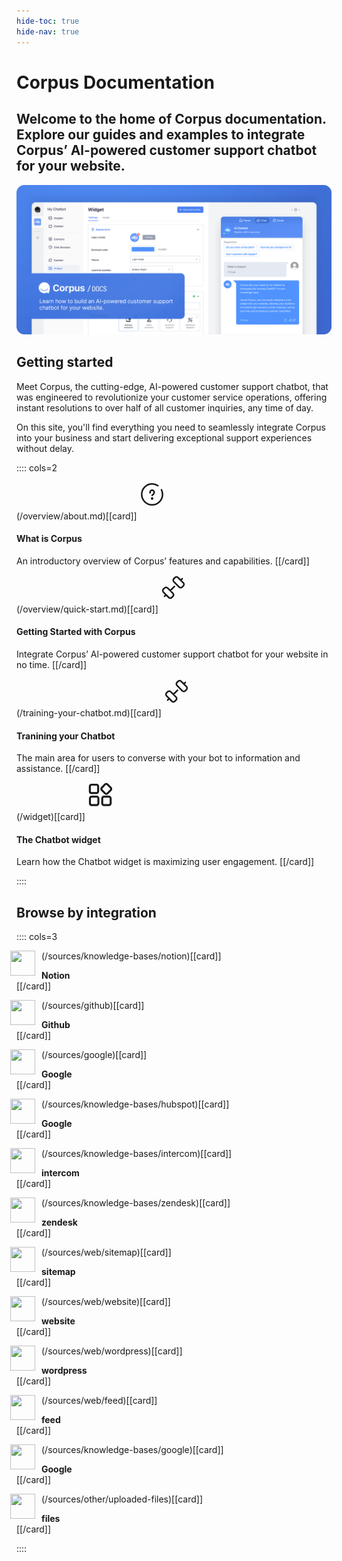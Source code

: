 ```yaml
---
hide-toc: true
hide-nav: true
---
```


# Corpus Documentation

## Welcome to the home of Corpus documentation. Explore our guides and examples to integrate Corpus’ Al-powered customer support chatbot for your website.

![](./media/docs-hero.png)

## Getting started

Meet Corpus, the cutting-edge, AI-powered customer support chatbot, that was engineered to revolutionize your customer service operations, offering instant resolutions to over half of all customer inquiries, any time of day. 

On this site, you'll find everything you need to seamlessly integrate Corpus into your business and start delivering exceptional support experiences without delay.

:::: cols=2

(/overview/about.md)[[card]]
<svg xmlns="http://www.w3.org/2000/svg" viewBox="0 0 24 24" fill="none" stroke="currentColor" stroke-width="1.5" stroke-linecap="round" style="width:40px;height:40px;margin-bottom:20px">
<path d="M17.5 3.64702C15.9221 2.60596 14.0318 2 12 2C6.47715 2 2 6.47715 2 12C2 17.5228 6.47715 22 12 22C17.5228 22 22 17.5228 22 12C22 10.3814 21.6154 8.85259 20.9327 7.5M10 10.5V10C10 8.89543 10.8954 8 12 8C13.1046 8 14 8.89543 14 10V10.1213C14 10.6839 13.7765 11.2235 13.3787 11.6213L12 13M12.5 16C12.5 16.2761 12.2761 16.5 12 16.5C11.7239 16.5 11.5 16.2761 11.5 16M12.5 16C12.5 15.7239 12.2761 15.5 12 15.5C11.7239 15.5 11.5 15.7239 11.5 16M12.5 16H11.5" />
</svg>

#### What is Corpus
An introductory overview of Corpus’ features and capabilities.
[[/card]]


(/overview/quick-start.md)[[card]]
<svg xmlns="http://www.w3.org/2000/svg" viewBox="0 0 24 24" fill="none" stroke="currentColor" stroke-width="1.5" stroke-linecap="round" style="width:40px;height:40px;margin-bottom:20px">
<path d="M3.5 20.5L5 19M19 5L20.5 3.5M9 15L13 11M11 21V21C11.5452 20.4548 11.8179 20.1821 11.9636 19.888C12.2409 19.3285 12.2409 18.6715 11.9636 18.112C11.8179 17.8179 11.5453 17.5453 11 17L7 13C6.45475 12.4548 6.18213 12.1821 5.88803 12.0364C5.32848 11.7591 4.67152 11.7591 4.11197 12.0364C3.81787 12.1821 3.54525 12.4548 3 13V13C2.45475 13.5452 2.18213 13.8179 2.03639 14.112C1.75911 14.6715 1.75911 15.3285 2.03639 15.888C2.18213 16.1821 2.45475 16.4547 3 17L7 21C7.54525 21.5452 7.81787 21.8179 8.11197 21.9636C8.67152 22.2409 9.32848 22.2409 9.88803 21.9636C10.1821 21.8179 10.4548 21.5452 11 21ZM21 11V11C21.5452 10.4548 21.8179 10.1821 21.9636 9.88803C22.2409 9.32848 22.2409 8.67152 21.9636 8.11197C21.8179 7.81787 21.5453 7.54525 21 7L17 3C16.4548 2.45475 16.1821 2.18213 15.888 2.03639C15.3285 1.75911 14.6715 1.75911 14.112 2.03639C13.8179 2.18213 13.5452 2.45475 13 3V3C12.4548 3.54525 12.1821 3.81787 12.0364 4.11197C11.7591 4.67152 11.7591 5.32848 12.0364 5.88803C12.1821 6.18213 12.4547 6.45475 13 7L17 11C17.5452 11.5452 17.8179 11.8179 18.112 11.9636C18.6715 12.2409 19.3285 12.2409 19.888 11.9636C20.1821 11.8179 20.4548 11.5452 21 11Z" ></path>
</svg>

#### Getting Started with Corpus
Integrate Corpus’ Al-powered customer support chatbot for your website in no time.
[[/card]]

(/training-your-chatbot.md)[[card]]
<svg xmlns="http://www.w3.org/2000/svg" viewBox="0 0 24 24" fill="none" stroke="currentColor" stroke-width="1.5" stroke-linecap="round" style="width:40px;height:40px;margin-bottom:20px">
<path d="M3.5 20.5L5 19M19 5L20.5 3.5M9 15L13 11M11 21V21C11.5452 20.4548 11.8179 20.1821 11.9636 19.888C12.2409 19.3285 12.2409 18.6715 11.9636 18.112C11.8179 17.8179 11.5453 17.5453 11 17L7 13C6.45475 12.4548 6.18213 12.1821 5.88803 12.0364C5.32848 11.7591 4.67152 11.7591 4.11197 12.0364C3.81787 12.1821 3.54525 12.4548 3 13V13C2.45475 13.5452 2.18213 13.8179 2.03639 14.112C1.75911 14.6715 1.75911 15.3285 2.03639 15.888C2.18213 16.1821 2.45475 16.4547 3 17L7 21C7.54525 21.5452 7.81787 21.8179 8.11197 21.9636C8.67152 22.2409 9.32848 22.2409 9.88803 21.9636C10.1821 21.8179 10.4548 21.5452 11 21ZM21 11V11C21.5452 10.4548 21.8179 10.1821 21.9636 9.88803C22.2409 9.32848 22.2409 8.67152 21.9636 8.11197C21.8179 7.81787 21.5453 7.54525 21 7L17 3C16.4548 2.45475 16.1821 2.18213 15.888 2.03639C15.3285 1.75911 14.6715 1.75911 14.112 2.03639C13.8179 2.18213 13.5452 2.45475 13 3V3C12.4548 3.54525 12.1821 3.81787 12.0364 4.11197C11.7591 4.67152 11.7591 5.32848 12.0364 5.88803C12.1821 6.18213 12.4547 6.45475 13 7L17 11C17.5452 11.5452 17.8179 11.8179 18.112 11.9636C18.6715 12.2409 19.3285 12.2409 19.888 11.9636C20.1821 11.8179 20.4548 11.5452 21 11Z" ></path>
</svg>

#### Tranining your Chatbot
The main area for users to converse with your bot to information and assistance.
[[/card]]

(/widget)[[card]]
<svg xmlns="http://www.w3.org/2000/svg" viewBox="0 0 24 24" fill="none" stroke="currentColor" stroke-width="1.5" stroke-linecap="round" style="width:40px;height:40px;margin-bottom:20px">
<g fill="none" stroke="currentColor" stroke-miterlimit="10" stroke-width="1.9"><path d="m3.6 10.1h4.7c.9 0 1.7-.7 1.7-1.7v-4.6c0-.9-.7-1.7-1.7-1.7h-4.7c-.9 0-1.6.8-1.6 1.7v4.7c0 .9.7 1.6 1.6 1.6z"></path><path d="m3.8 21.7h4.7c.9 0 1.7-.7 1.7-1.7v-4.7c0-.9-.7-1.7-1.7-1.7h-4.7c-.9 0-1.7.7-1.7 1.7v4.7c0 1 .7 1.7 1.7 1.7z"></path><path d="m15.6 21.7h4.7c.9 0 1.7-.7 1.7-1.7v-4.7c0-.9-.7-1.7-1.7-1.7h-4.7c-.9 0-1.7.7-1.7 1.7v4.7c0 1 .8 1.7 1.7 1.7z"></path><path d="m18.9 10.5 3.2-3.2c.6-.6.6-1.7 0-2.3l-3.2-3.2c-.6-.6-1.7-.6-2.3 0l-3.1 3.2c-.6.6-.6 1.7 0 2.3l3.2 3.2c.6.6 1.6.6 2.2 0z"></path>
</svg>

#### The Chatbot widget
Learn how the Chatbot widget is maximizing user engagement.
[[/card]]

::::


## Browse by integration

:::: cols=3

(/sources/knowledge-bases/notion)[[card]]
<img src="https://app.corpus.chat/static/img/source-notion.svg" class="dark-invert" style="width:2.5rem;height:2.5rem;float:left;margin:0 10px -5px -10px">
<h4 style="margin:7px 0 0 0">Notion</h4>
[[/card]]

(/sources/github)[[card]]
<img src="https://app.corpus.chat/static/img/source-github.svg" class="dark-invert" style="width:2.5rem;height:2.5rem;float:left;margin:0 10px -5px -10px">
<h4 style="margin:7px 0 0 0">Github</h4>
[[/card]]

(/sources/google)[[card]]
<img src="https://app.corpus.chat/static/img/source-google-drive.svg" style="width:2.5rem;height:2.5rem;float:left;margin:0 10px -5px -10px">
<h4 style="margin:7px 0 0 0">Google</h4>
[[/card]]

(/sources/knowledge-bases/hubspot)[[card]]
<img src="https://app.corpus.chat/static/img/source-hubspot.svg" style="width:2.5rem;height:2.5rem;float:left;margin:0 10px -5px -10px">
<h4 style="margin:7px 0 0 0">Google</h4>
[[/card]]

(/sources/knowledge-bases/intercom)[[card]]
<img src="https://app.corpus.chat/static/img/source-intercom.svg" style="width:2.5rem;height:2.5rem;float:left;margin:0 10px -5px -10px">
<h4 style="margin:7px 0 0 0">intercom</h4>
[[/card]]

(/sources/knowledge-bases/zendesk)[[card]]
<img src="https://app.corpus.chat/static/img/source-zendesk.svg" style="width:2.5rem;height:2.5rem;float:left;margin:0 10px -5px -10px">
<h4 style="margin:7px 0 0 0">zendesk</h4>
[[/card]]

(/sources/web/sitemap)[[card]]
<img src="https://app.corpus.chat/static/img/source-sitemap.svg" style="width:2.5rem;height:2.5rem;float:left;margin:0 10px -5px -10px">
<h4 style="margin:7px 0 0 0">sitemap</h4>
[[/card]]

(/sources/web/website)[[card]]
<img src="https://app.corpus.chat/static/img/source-website.svg" style="width:2.5rem;height:2.5rem;float:left;margin:0 10px -5px -10px">
<h4 style="margin:7px 0 0 0">website</h4>
[[/card]]

(/sources/web/wordpress)[[card]]
<img src="https://app.corpus.chat/static/img/source-wordpress.svg" style="width:2.5rem;height:2.5rem;float:left;margin:0 10px -5px -10px">
<h4 style="margin:7px 0 0 0">wordpress</h4>
[[/card]]

(/sources/web/feed)[[card]]
<img src="https://app.corpus.chat/static/img/source-feed.svg" style="width:2.5rem;height:2.5rem;float:left;margin:0 10px -5px -10px">
<h4 style="margin:7px 0 0 0">feed</h4>
[[/card]]

(/sources/knowledge-bases/google)[[card]]
<img src="https://app.corpus.chat/static/img/source-google.svg" style="width:2.5rem;height:2.5rem;float:left;margin:0 10px -5px -10px">
<h4 style="margin:7px 0 0 0">Google</h4>
[[/card]]

(/sources/other/uploaded-files)[[card]]
<img src="https://app.corpus.chat/static/img/source-files.svg" style="width:2.5rem;height:2.5rem;float:left;margin:0 10px -5px -10px">
<h4 style="margin:7px 0 0 0">files</h4>
[[/card]]


::::
